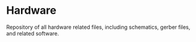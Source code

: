 # Hardware

Repository of all hardware related files, including schematics, gerber files, and related software.
